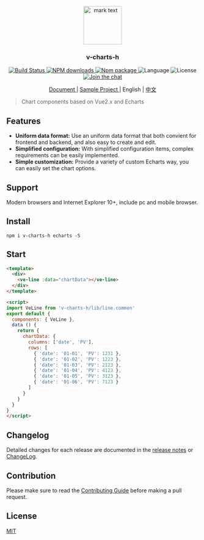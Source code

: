 <p align="center">
<img src="./examples/favicon.ico" alt="mark text" width="100" height="100">
</p>

<h3 align="center">v-charts-h</h3>

<p align="center">
  <a href="https://travis-ci.org/ElemeFE/v-charts">
    <img src="https://travis-ci.org/ElemeFE/v-charts.svg?branch=master" alt="Build Status">
  </a>
  <a href="https://npmjs.org/package/v-charts">
    <img src="http://img.shields.io/npm/dm/v-charts.svg" alt="NPM downloads">
  </a>
  <a href="https://www.npmjs.org/package/v-charts">
    <img src="https://img.shields.io/npm/v/v-charts.svg" alt="Npm package">
  </a>
  <a>
    <img src="https://img.shields.io/badge/language-javascript-yellow.svg" alt="Language">
  </a>
  <a>
    <img src="https://img.shields.io/badge/license-MIT-000000.svg" alt="License">
  </a>
  <a href="https://gitter.im/ElemeFE/v-charts?utm_source=badge&utm_medium=badge&utm_campaign=pr-badge&utm_content=badge">
    <img src="https://badges.gitter.im/ElemeFE/v-charts.svg" alt="Join the chat">
  </a>
</p>

<p align="center">
  <a href="https://v-charts.js.org/#/en/">
    Document
  </a>
  <span> | </span>
  <a href="https://codesandbox.io/s/z69myovqzx">
    Sample Project
  </a>
  <span> | </span>
  <a>
    English
  </a>
  <span> | </span>
  <a href="./README_CN.md">
    中文
  </a>
</p>

> Chart components based on Vue2.x and Echarts

## Features
- **Uniform data format:** Use an uniform data format that both convient for frontend and backend, and also easy to create and edit.
- **Simplified configuration:** With simplified configuration items, complex requirements can be easily implemented.
- **Simple customization:** Provide a variety of custom Echarts way, you can easily set the chart options.

## Support

Modern browsers and Internet Explorer 10+, include pc and mobile browser.

## Install

```
npm i v-charts-h echarts -S
```

## Start

```html
<template>
  <div>
    <ve-line :data="chartData"></ve-line>
  </div>
</template>

<script>
import VeLine from 'v-charts-h/lib/line.common'
export default {
  components: { VeLine },
  data () {
    return {
      chartData: {
        columns: ['date', 'PV'],
        rows: [
          { 'date': '01-01', 'PV': 1231 },
          { 'date': '01-02', 'PV': 1223 },
          { 'date': '01-03', 'PV': 2123 },
          { 'date': '01-04', 'PV': 4123 },
          { 'date': '01-05', 'PV': 3123 },
          { 'date': '01-06', 'PV': 7123 }
        ]
      }
    }
  }
}
</script>
```

## Changelog

Detailed changes for each release are documented in the [release notes](https://github.com/ElemeFE/v-charts/releases) or [ChangeLog](./CHANGELOG.md).

## Contribution

Please make sure to read the [Contributing Guide](./CONTRIBUTING.md) before making a pull request.

## License

[MIT](http://opensource.org/licenses/MIT)
